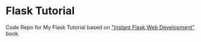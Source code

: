# Flask Tutorial
Code Repo for My Flask Tutorial based on ["Instant Flask Web Development"](https://www.packtpub.com/web-development/instant-flask-web-development-instant) book.

